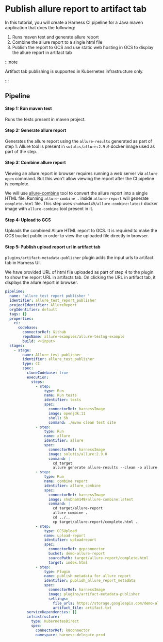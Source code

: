 # Publish allure report to artifact tab

In this tutorial, you will create a Harness CI pipeline for a Java maven application that does the following:
1. Runs maven test and generate allure report
2. Combine the allure report to a single html file
3. Publish the report to GCS and use static web hosting in GCS to display the allure report in artifact tab

:::note

Artifact tab publishing is supported in Kubernetes infrastructure only.

:::

## Pipeline

#### Step 1: Run maven test

Runs the tests present in maven project.

#### Step 2: Generate allure report

Generates the allure report using the `allure-results` generated as part of step 1. Allure tool is present in `solutis/allure:2.9.0` docker image used as part of the step.

#### Step 3: Combine allure report

Viewing an allure report in browser requires running a web server via `allure open` command. But this won't allow viewing the report after the CI pipeline is complete.

We will use [allure-combine](https://pypi.org/project/allure-combine/) tool to convert the allure report into a single HTML file. Running `allure-combine .` inside `allure-report` will generate `complete.html` file. This step uses `shubham149/allure-combine:latest` docker image with `allure-combine` tool present in it.

#### Step 4: Upload to GCS

Uploads the combined Allure HTML report to GCS. It is required to make the GCS bucket public in order to view the uploaded file directly in browser.

#### Step 5: Publish upload report url in artifact tab

`plugins/artifact-metadata-publisher` plugin adds the input urls to artifact tab in Harness UI.

We have provided URL of html file uploaded as part of step 4 to the plugin to show the report URL in artifacts tab. On clicking the URL in artifact tab, it displays the allure report in browser.

```yaml
pipeline:
  name: "allure test report publisher "
  identifier: allure_test_report_publisher
  projectIdentifier: AllureReport
  orgIdentifier: default
  tags: {}
  properties:
    ci:
      codebase:
        connectorRef: Github
        repoName: allure-examples/allure-testng-example
        build: <+input>
  stages:
    - stage:
        name: Allure test publisher
        identifier: allure_test_publisher
        type: CI
        spec:
          cloneCodebase: true
          execution:
            steps:
              - step:
                  type: Run
                  name: Run tests
                  identifier: tests
                  spec:
                    connectorRef: harnessImage
                    image: openjdk:11
                    shell: Sh
                    command: ./mvnw clean test site
              - step:
                  type: Run
                  name: allure
                  identifier: allure
                  spec:
                    connectorRef: harnessImage
                    image: solutis/allure:2.9.0
                    command: |
                      cd target
                      allure generate allure-results --clean -o allure-report
              - step:
                  type: Run
                  name: combine report
                  identifier: allure_combine
                  spec:
                    connectorRef: harnessImage
                    image: shubham149/allure-combine:latest
                    command: |
                      cd target/allure-report
                      allure-combine .
                      cd ../..
                      cp target/allure-report/complete.html .
              - step:
                  type: GCSUpload
                  name: upload-report
                  identifier: uploadreport
                  spec:
                    connectorRef: gcpconnector
                    bucket: demo-allure-report
                    sourcePath: target/allure-report/complete.html
                    target: index.html
              - step:
                  type: Plugin
                  name: publish metadata for allure report
                  identifier: publish_allure_report_metadata
                  spec:
                    connectorRef: harnessImage
                    image: plugins/artifact-metadata-publisher
                    settings:
                      file_urls: https://storage.googleapis.com/demo-allure-report/index.html
                      artifact_file: artifact.txt
          serviceDependencies: []
          infrastructure:
            type: KubernetesDirect
            spec:
              connectorRef: k8connector
              namespace: harness-delegate-prod
```